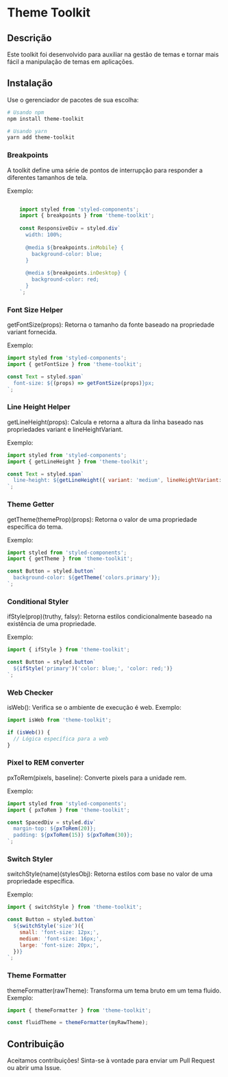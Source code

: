 
# Theme Toolkit

## Descrição

Este toolkit foi desenvolvido para auxiliar na gestão de temas e tornar mais fácil a manipulação de temas em aplicações.

## Instalação

Use o gerenciador de pacotes de sua escolha:

```bash
# Usando npm
npm install theme-toolkit

# Usando yarn
yarn add theme-toolkit
```

### Breakpoints
A toolkit define uma série de pontos de interrupção para responder a diferentes tamanhos de tela.

Exemplo:
```javascript

    import styled from 'styled-components';
    import { breakpoints } from 'theme-toolkit';
    
    const ResponsiveDiv = styled.div`
      width: 100%;
    
      @media ${breakpoints.inMobile} {
        background-color: blue;
      }
    
      @media ${breakpoints.inDesktop} {
        background-color: red;
      }
    `;
```

### Font Size Helper
getFontSize(props): Retorna o tamanho da fonte baseado na propriedade variant fornecida.

Exemplo:

```javascript
import styled from 'styled-components';
import { getFontSize } from 'theme-toolkit';

const Text = styled.span`
  font-size: ${(props) => getFontSize(props)}px;
`;
```

###  Line Height Helper
getLineHeight(props): Calcula e retorna a altura da linha baseado nas propriedades variant e lineHeightVariant.

Exemplo:

```javascript
import styled from 'styled-components';
import { getLineHeight } from 'theme-toolkit';

const Text = styled.span`
  line-height: ${getLineHeight({ variant: 'medium', lineHeightVariant: 'tight' })}px;
`;

```

### Theme Getter
getTheme(themeProp)(props): Retorna o valor de uma propriedade específica do tema.

Exemplo:

```javascript
import styled from 'styled-components';
import { getTheme } from 'theme-toolkit';

const Button = styled.button`
  background-color: ${getTheme('colors.primary')};
`;
```

### Conditional Styler
ifStyle(prop)(truthy, falsy): Retorna estilos condicionalmente baseado na existência de uma propriedade.

Exemplo:

```javascript
import { ifStyle } from 'theme-toolkit';

const Button = styled.button`
  ${ifStyle('primary')('color: blue;', 'color: red;')}
`;
```

### Web Checker
isWeb(): Verifica se o ambiente de execução é web.
Exemplo:

```javascript
import isWeb from 'theme-toolkit';

if (isWeb()) {
  // Lógica específica para a web
}
```

### Pixel to REM converter
pxToRem(pixels, baseline): Converte pixels para a unidade rem.

Exemplo:

```javascript
import styled from 'styled-components';
import { pxToRem } from 'theme-toolkit';

const SpacedDiv = styled.div`
  margin-top: ${pxToRem(20)};
  padding: ${pxToRem(15)} ${pxToRem(30)};
`;
```
### Switch Styler
switchStyle(name)(stylesObj): Retorna estilos com base no valor de uma propriedade específica.

Exemplo:

```javascript
import { switchStyle } from 'theme-toolkit';

const Button = styled.button`
  ${switchStyle('size')({
    small: 'font-size: 12px;',
    medium: 'font-size: 16px;',
    large: 'font-size: 20px;',
  })}
`;
```

### Theme Formatter
themeFormatter(rawTheme): Transforma um tema bruto em um tema fluido.
Exemplo:

```javascript
import { themeFormatter } from 'theme-toolkit';

const fluidTheme = themeFormatter(myRawTheme);
```

## Contribuição
Aceitamos contribuições! Sinta-se à vontade para enviar um Pull Request ou abrir uma Issue.

